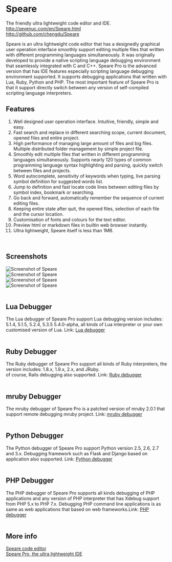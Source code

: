 # Speare
The friendly ultra lightweight code editor and IDE.<br>
http://sevenuc.com/en/Speare.html<br>
http://github.com/chengdu/Speare<br>

Speare is an ultra lightweight code editor that has a designedly graphical user operation interface smoothly support editing multiple files that written with different programming languages simultaneously. It was originally developed to provide a native scripting language debugging environment that seamlessly integrated with C and C++. Speare Pro is the advanced version that has IDE features especially scripting language debugging environment supported. It supports debugging applications that written with Lua, Ruby, Python and PHP. The most important feature of Speare Pro is that it support directly switch between any version of self-compiled scripting language interpreters.<br>

Features
------------
1. Well designed user operation interface. Intuitive, friendly, simple and easy. <br>
2. Fast search and replace in different searching scope, current document, opened files and entire project.<br>
3. High performance of managing large amount of files and big files. Multiple distributed folder management by simple project file.<br>
4. Smoothly edit multiple files that written in different programming languages simultaneously. Supports nearly 120 types of common programming language syntax highlighting and parsing, quickly switch between files and projects.<br>
5. Word autocomplete, sensitivity of keywords when typing, live parsing symbol definition for suggested words list.<br>
6. Jump to definition and fast locate code lines between editing files by symbol index, bookmark or searching.<br>
7. Go back and forward, automatically remember the sequence of current editing files.<br>
8. Keeping entire state after quit, the opened files, selection of each file and the cursor location.<br>
9. Customisation of fonts and colours for the text editor.<br>
10. Preview html or markdown files in builtin web browser instantly.<br>
11. Ultra lightweight, Speare itself is less than 1MB.<br>
<br>

Screenshots
-------------
![Screenshot of Speare](http://sevenuc.com/images/Speare/1.png) <br>
![Screenshot of Speare](http://sevenuc.com/images/Speare/2.png) <br>
![Screenshot of Speare](http://sevenuc.com/images/Speare/9.png) <br>
![Screenshot of Speare](http://sevenuc.com/images/Speare/3.png) <br>
<br>

Lua Debugger
-----------
The Lua debugger of Speare Pro support Lua debugging version includes: 5.1.4, 5.1.5, 5.2.4, 5.3.5 5.4.0-alpha, all kinds of Lua interpreter or your own customised version of Lua. Link: [Lua debugger](http://sevenuc.com/en/debugger.html#lua)<br>
<br>

Ruby Debugger
-----------
The Ruby debugger of Speare Pro support all kinds of Ruby interpreters, the version includes: 1.8.x, 1.9.x, 2.x, and JRuby.<br>
of course, Rails debugging also supported. Link: [Ruby debugger](http://sevenuc.com/en/debugger.html#ruby)<br>
<br>

mruby Debugger
-----------
The mruby debugger of Speare Pro is a patched version of mruby 2.0.1 that support remote debugging mruby project. Link: [mruby debugger](http://sevenuc.com/en/debugger.html#mruby)<br>
<br>

Python Debugger
-----------
The Python debugger of Speare Pro support Python version 2.5, 2.6, 2.7 and 3.x. Debugging framework such as Flask and Django based on application also supported. Link: [Python debugger](http://sevenuc.com/en/debugger.html#python)<br>
<br>

PHP Debugger
-----------
The PHP debugger of Speare Pro supports all kinds debugging of PHP applications and any version of PHP interpreter that has Xdebug support from PHP 5.x to PHP 7.x. Debugging PHP command line applications is as same as web applications that based on web frameworks.Link: [PHP debugger](http://sevenuc.com/en/debugger.html#php)<br>
<br>

More info
-------------
[Speare code editor](http://sevenuc.com/en/Speare.html)<br>
[Speare Pro, the ultra lightweight IDE](http://sevenuc.com/en/debugger.html)<br>

